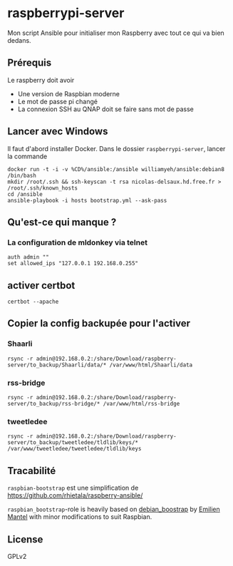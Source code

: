 # raspberrypi-server

Mon script Ansible pour initialiser mon Raspberry avec tout ce qui va bien dedans.

## Prérequis

Le raspberry doit avoir

* Une version de Raspbian moderne
* Le mot de passe pi changé
* La connexion SSH au QNAP doit se faire sans mot de passe

## Lancer avec Windows

Il faut d'abord installer Docker.
Dans le dossier `raspberrypi-server`, lancer la commande

    docker run -t -i -v %CD%/ansible:/ansible williamyeh/ansible:debian8 /bin/bash
    mkdir /root/.ssh && ssh-keyscan -t rsa nicolas-delsaux.hd.free.fr > /root/.ssh/known_hosts
    cd /ansible
    ansible-playbook -i hosts bootstrap.yml --ask-pass

## Qu'est-ce qui manque ?

### La configuration de mldonkey via telnet

    auth admin ""
    set allowed_ips "127.0.0.1 192.168.0.255"

## activer certbot

    certbot --apache

## Copier la config backupée pour l'activer

### Shaarli

    rsync -r admin@192.168.0.2:/share/Download/raspberry-server/to_backup/Shaarli/data/* /var/www/html/Shaarli/data

### rss-bridge

    rsync -r admin@192.168.0.2:/share/Download/raspberry-server/to_backup/rss-bridge/* /var/www/html/rss-bridge

### tweetledee

    rsync -r admin@192.168.0.2:/share/Download/raspberry-server/to_backup/tweetledee/tldlib/keys/* /var/www/tweetledee/tweetledee/tldlib/keys

## Tracabilité

`raspbian-bootstrap` est une simplification de https://github.com/rhietala/raspberry-ansible/

`raspbian_bootstrap`-role is heavily based on
[debian_boostrap](https://github.com/HanXHX/ansible-debian-bootstrap) by
[Emilien Mantel](https://twitter.com/hanxhx_) with minor modifications to
suit Raspbian.

## License

GPLv2
